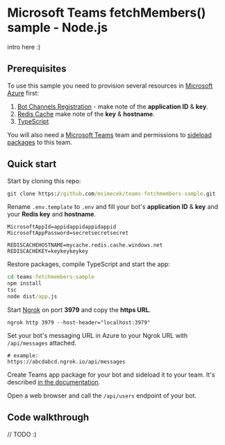 # Microsoft Teams fetchMembers() sample - Node.js

intro here :)

## Prerequisites

To use this sample you need to provision several resources in [Microsoft Azure](https://azure.microsoft.com) first:

1. [Bot Channels Registration](https://docs.microsoft.com/en-us/azure/bot-service/bot-service-quickstart-registration?view=azure-bot-service-3.0) - make note of the **application ID** & **key**.
1. [Redis Cache](https://docs.microsoft.com/en-us/azure/redis-cache/cache-nodejs-get-started)  make note of the **key** & **hostname**.
1. [TypeScript](https://www.typescriptlang.org/#download-links)

You will also need a [Microsoft Teams](https://teams.microsoft.com) team and permissions to [sideload packages](https://docs.microsoft.com/en-us/microsoftteams/platform/concepts/apps/apps-upload) to this team.

## Quick start

Start by cloning this repo:

```cmd
git clone https://github.com/msimecek/teams-fetchmembers-sample.git
```

Rename `.env.template` to `.env` and fill your bot's **application ID** & **key** and your **Redis key** and **hostname**.

```
MicrosoftAppId=appidappidappidappid
MicrosoftAppPassword=secretsecretsecret

REDISCACHEHOSTNAME=mycache.redis.cache.windows.net
REDISCACHEKEY=keykeykeykey
```

Restore packages, compile TypeScript and start the app:

```bat
cd teams-fetchmembers-sample
npm install
tsc
node dist/app.js
```

Start [Ngrok](https://ngrok.com/) on port **3979** and copy the **https URL**.

```
ngrok http 3979 --host-header="localhost:3979"
```

Set your bot's messaging URL in Azure to your Ngrok URL with `/api/messages` attached.

```
# example:
https://abcdabcd.ngrok.io/api/messages
```

Create Teams app package for your bot and sideload it to your team. It's described [in the documentation](https://docs.microsoft.com/en-us/microsoftteams/platform/concepts/bots/bots-test#adding-a-bot-to-a-team-for-use-in-channels).

Open a web browser and call the `/api/users` endpoint of your bot.

## Code walkthrough

// TODO :)